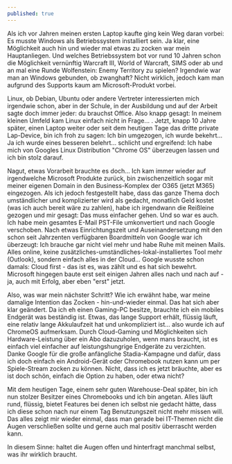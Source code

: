 ```yaml
---
published: true
---
```

Als ich vor Jahren meinen ersten Laptop kaufte ging kein Weg daran vorbei: Es musste Windows als Betriebssystem installiert sein. Ja klar, eine Möglichkeit auch hin und wieder mal etwas zu zocken war mein Hauptanliegen. Und welches Betriebssystem bot vor rund 10 Jahren schon die Möglichkeit vernünftig Warcraft III, World of Warcraft, SIMS oder ab und an mal eine Runde Wolfenstein: Enemy Territory zu spielen? Irgendwie war man an Windows gebunden, ob zwanghaft? Nicht wirklich, jedoch kam man aufgrund des Supports kaum am Microsoft-Produkt vorbei.

Linux, ob Debian, Ubuntu oder andere Vertreter interessierten mich irgendwie schon, aber in der Schule, in der Ausbildung und auf der Arbeit sagte doch immer jeder: du brauchst Office. Also knapp gesagt: In meinem kleinen Umfeld kam Linux einfach nicht in Frage... . Jetzt, knapp 10 Jahre später, einen Laptop weiter oder seit dem  heutigen Tage das dritte private Lap-Device, bin ich froh zu sagen: Ich bin umgezogen, ich wurde bekehrt... Ja ich wurde eines besseren belehrt... schlicht und ergreifend: Ich habe mich von Googles Linux Distribution "Chrome OS" überzeugen lassen und ich bin stolz darauf.

Nagut, etwas Vorarbeit brauchte es doch... Ich kam immer wieder auf irgendwelche Microsoft Produkte zurück, bin zwischenzeitlich sogar mit meiner eigenen Domain in den Business-Komplex der O365 (jetzt M365) eingezogen. Als ich jedoch festgestellt habe, dass das ganze Thema doch umständlicher und komplizierter wird als gedacht, monatlich Geld kostet (was ich auch bereit wäre zu zahlen), habe ich irgendwann die Reißleine gezogen und mir gesagt: Das muss einfacher gehen. Und so war es auch. Ich habe mein gesamtes E-Mail PST-File umkonvertiert und nach Google verschoben. Nach etwas Einrichtungszeit und Auseinandersetzung mit den schon seit Jahrzenten verfügbaren Boardmitteln von Google war ich überzeugt: Ich brauche gar nicht viel mehr und habe Ruhe mit meinen Mails. Alles online, keine zusätzliches-umständliches-lokal-installiertes Tool mehr (Outlook), sondern einfach alles in der Cloud... Google wusste schon damals: Cloud first - das ist es, was zählt und es hat sich bewehrt. Microsoft hingegen baute erst seit einigen Jahren alles nach und nach auf - ja, auch mit Erfolg, aber eben "erst" jetzt.

Also, was war mein nächster Schritt? Wie ich erwähnt habe, war meine damalige Intention das Zocken - hin-und-wieder einmal. Das hat sich aber klar geändert. Da ich eh einen Gaming-PC besitze, brauchte ich ein mobiles Endgerät was beständig ist. Etwas, das lange Support erhält, flüssig läuft, eine relativ lange Akkulaufzeit hat und unkompliziert ist... also wurde ich auf ChromeOS aufmerksam. Durch Cloud-Gaming und Möglichkeiten sich Hardware-Leistung über ein Abo dazuzuholen, wenn mans braucht, ist es einfach viel einfacher auf leistungshungrige Endgeräte zu verzichten. Danke Google für die große anfängliche Stadia-Kampagne und dafür, dass ich doch einfach ein Android-Gerät oder Chromebook nutzen kann um per Spiele-Stream zocken zu können. Nicht, dass ich es jetzt bräuchte, aber es ist doch schön, einfach die Option zu haben, oder etwa nicht?

Mit dem heutigen Tage, einem sehr guten Warehouse-Deal später, bin ich nun stolzer Besitzer eines Chromebooks und ich bin angetan. Alles läuft rund, flüssig, bietet Features bei denen ich selbst nie gedacht hätte, dass ich diese schon nach nur einem Tag Benutzungszeit nicht mehr missen will. Das alles zeigt mir wieder einmal, dass man gerade bei IT-Themen nicht die Augen verschließen sollte und gerne auch mal positiv überrascht werden kann. 

In diesem Sinne: haltet die Augen offen und hinterfragt manchmal selbst, was ihr wirklich braucht.